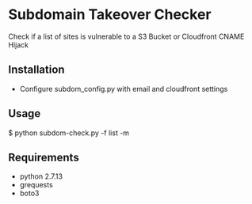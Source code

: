 # Subdomain Takeover Checker
Check if a list of sites is vulnerable to a S3 Bucket or Cloudfront CNAME Hijack

## Installation
* Configure subdom_config.py with email and cloudfront settings

## Usage
$ python subdom-check.py -f list -m 

## Requirements
* python 2.7.13
* grequests
* boto3

